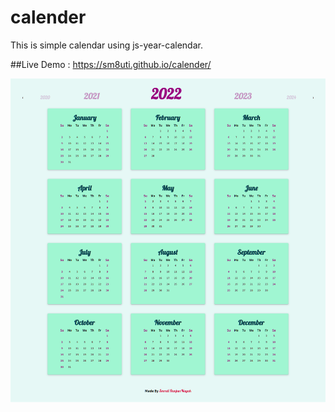 # calender
This is simple calendar using js-year-calendar.

##Live Demo : https://sm8uti.github.io/calender/


<img src="calendar.png">
